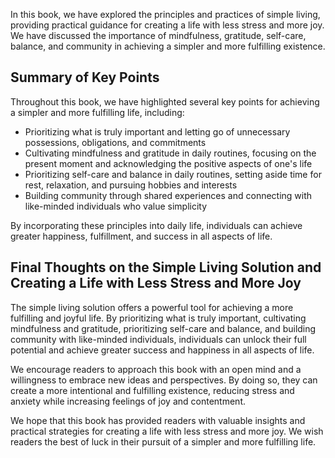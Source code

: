 
In this book, we have explored the principles and practices of simple living, providing practical guidance for creating a life with less stress and more joy. We have discussed the importance of mindfulness, gratitude, self-care, balance, and community in achieving a simpler and more fulfilling existence.

Summary of Key Points
---------------------

Throughout this book, we have highlighted several key points for achieving a simpler and more fulfilling life, including:

* Prioritizing what is truly important and letting go of unnecessary possessions, obligations, and commitments
* Cultivating mindfulness and gratitude in daily routines, focusing on the present moment and acknowledging the positive aspects of one's life
* Prioritizing self-care and balance in daily routines, setting aside time for rest, relaxation, and pursuing hobbies and interests
* Building community through shared experiences and connecting with like-minded individuals who value simplicity

By incorporating these principles into daily life, individuals can achieve greater happiness, fulfillment, and success in all aspects of life.

Final Thoughts on the Simple Living Solution and Creating a Life with Less Stress and More Joy
----------------------------------------------------------------------------------------------

The simple living solution offers a powerful tool for achieving a more fulfilling and joyful life. By prioritizing what is truly important, cultivating mindfulness and gratitude, prioritizing self-care and balance, and building community with like-minded individuals, individuals can unlock their full potential and achieve greater success and happiness in all aspects of life.

We encourage readers to approach this book with an open mind and a willingness to embrace new ideas and perspectives. By doing so, they can create a more intentional and fulfilling existence, reducing stress and anxiety while increasing feelings of joy and contentment.

We hope that this book has provided readers with valuable insights and practical strategies for creating a life with less stress and more joy. We wish readers the best of luck in their pursuit of a simpler and more fulfilling life.